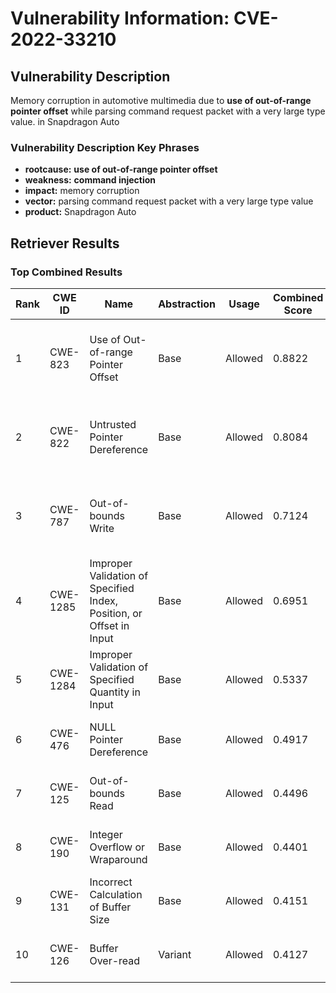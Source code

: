 # Vulnerability Information: CVE-2022-33210

## Vulnerability Description
Memory corruption in automotive multimedia due to **use of out-of-range pointer offset** while parsing command request packet with a very large type value. in Snapdragon Auto

### Vulnerability Description Key Phrases
- **rootcause:** **use of out-of-range pointer offset**
- **weakness:** **command injection**
- **impact:** memory corruption
- **vector:** parsing command request packet with a very large type value
- **product:** Snapdragon Auto

## Retriever Results

### Top Combined Results

| Rank | CWE ID | Name | Abstraction | Usage | Combined Score | Retrievers | Individual Scores |
|------|--------|------|-------------|-------|---------------|------------|-------------------|
| 1 | CWE-823 | Use of Out-of-range Pointer Offset | Base | Allowed | 0.8822 | dense, sparse, graph | dense: 0.632, sparse: 0.545, graph: 0.711 |
| 2 | CWE-822 | Untrusted Pointer Dereference | Base | Allowed | 0.8084 | dense, sparse, graph | dense: 0.587, sparse: 0.333, graph: 0.906 |
| 3 | CWE-787 | Out-of-bounds Write | Base | Allowed | 0.7124 | dense, sparse, graph | dense: 0.513, sparse: 0.303, graph: 0.789 |
| 4 | CWE-1285 | Improper Validation of Specified Index, Position, or Offset in Input | Base | Allowed | 0.6951 | dense, sparse, graph | dense: 0.594, sparse: 0.317, graph: 0.606 |
| 5 | CWE-1284 | Improper Validation of Specified Quantity in Input | Base | Allowed | 0.5337 | sparse, graph | sparse: 0.308, graph: 1.000 |
| 6 | CWE-476 | NULL Pointer Dereference | Base | Allowed | 0.4917 | sparse, graph | sparse: 0.320, graph: 0.863 |
| 7 | CWE-125 | Out-of-bounds Read | Base | Allowed | 0.4496 | sparse, graph | sparse: 0.293, graph: 0.789 |
| 8 | CWE-190 | Integer Overflow or Wraparound | Base | Allowed | 0.4401 | dense, sparse | dense: 0.541, sparse: 0.296 |
| 9 | CWE-131 | Incorrect Calculation of Buffer Size | Base | Allowed | 0.4151 | dense, sparse | dense: 0.537, sparse: 0.256 |
| 10 | CWE-126 | Buffer Over-read | Variant | Allowed | 0.4127 | dense, sparse | dense: 0.548, sparse: 0.302 |

